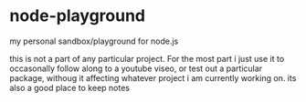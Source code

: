 # node-playground
my personal sandbox/playground for node.js

this is not a part of any particular project. For the most part i just use it to occasonally follow along to a youtube viseo, or test out a particular package, withoug it affecting whatever project i am currently working on.
its also a good place to keep notes
